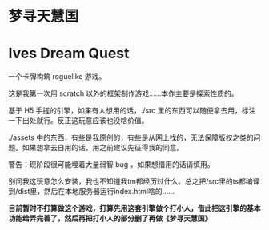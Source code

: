 # 梦寻天慧国
# Ives Dream Quest

一个卡牌构筑 roguelike 游戏。

这是我第一次用 scratch 以外的框架制作游戏……本作主要是探索性质的。

基于 H5 手搓的引擎，如果有人想用的话，./src 里的东西可以随便拿去用，标注一下出处就行。反正这玩意应该也没啥价值。

./assets 中的东西，有些是我原创的，有些是从网上找的，无法保障版权之类的问题。如果想拿去自用的话，用之前建议先征得我的同意。

警告：现阶段很可能埋着大量弱智 bug ，如果想借用的话请慎用。

别问我这玩意怎么安装，我也不知道我tm都经历过什么。总之把/src里的ts都编译到/dist里，然后在本地服务器运行index.html啥的……

**目前暂时不打算做这个游戏，打算先用这套引擎做个打小人，借此把这引擎的基本功能给弄完善了，然后再把打小人的部分删了再做《梦寻天慧国》**